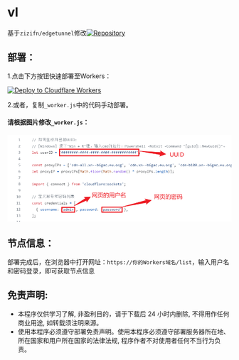 # vl
基于`zizifn/edgetunnel`修改[![Repository](https://img.shields.io/badge/View%20on-GitHub-blue.svg)](https://github.com/zizifn/edgetunnel/blob/main/src/worker-vless.js)

## 部署：
1.点击下方按钮快速部署至Workers：

[![Deploy to Cloudflare Workers](https://deploy.workers.cloudflare.com/button)](https://deploy.workers.cloudflare.com/?url=https://github.com/linzjian666/vl.git)

2.或者，复制`_worker.js`中的代码手动部署。

#### 请根据图片修改`_worker.js`：
<img alt="image" src="https://raw.githubusercontent.com/linzjian666/vl/main/imgs/1da1a845-87f8-4a9d-959f-2c392e3c05a6.png">

## 节点信息：
部署完成后，在浏览器中打开网址：`https://你的Workers域名/list`，输入用户名和密码登录，即可获取节点信息

## 免责声明:
* 本程序仅供学习了解, 非盈利目的，请于下载后 24 小时内删除, 不得用作任何商业用途, 如转载须注明来源。
* 使用本程序必须遵守部署免责声明。使用本程序必须遵守部署服务器所在地、所在国家和用户所在国家的法律法规, 程序作者不对使用者任何不当行为负责。

